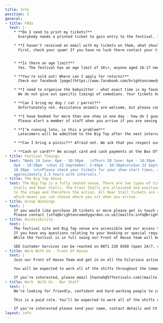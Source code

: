 ```yaml
---
title: Info
position: 5
general:
- title: FAQs
  text: |-
    * **Do I need to print my tickets?**
      Everybody needs a printed ticket to gain entry to the festival. If you don't have a printer, don't worry, our on-site Box Office can print your tickets for you - head straight there when you arrive.

    * **I haven't received an email with my tickets on them, what should I do?**
      First, check your spam! If you have no luck there contact your ticket provider [directly](https://www.seetickets.com/CustomerService) (SEE Tickets are our primary provider). Have ready all of your booking information and they will be able to send you through your tickets.


    * **Is there an age limit?**
      Yes. The festival has an age limit of 16\+, anyone aged 16-17 needs to be accompanied by an adult. You may be refused entry if our staff think you are under 16, so please bring ID if you're concerned. We do not offer refunds to ticket-holders who are denied entry. Apologies to all you younger comedy fans out there!

    * **You're sold out! Where can I apply for returns?**
      Check our facebook [page](https://www.facebook.com/brightoncomedygarden). Anyone who can't make it to a gig may try to pass on their tickets via our facebook page. Do not buy tickets from external sources as they may not be accepted on the door.

    * **I need to organise the babysitter - what exact time is my favourite comedian performing?**
      We do not give out specific timings of comedians. Your tickets however will provide information on the festival open and show start times and we estimate that our multi-bill shows last approximately 2.5 hours.

    * **Can I bring my dog / cat / parrot?**
      Unfortunately not. Assistance animals are welcome, but please contact [info@brightoncomedygarden.co.uk](mailto:info@brightoncomedygarden.co.uk) ahead of your show to organise.

    * **I have booked for more than one show in one day - how do I guarantee entry to the venue without having to re-enter?**
      Please alert a member of staff when you arrive if you are seeing more than one show in a day, and they can check your tickets and give you the correct credentials so you don't have to leave and re-enter the festival again. You will still need to vacate the venue itself between shows though.

    * **I’m running late, is this a problem?**
      Latecomers will be admitted to the Big Top after the next interval - so please try and arrive in plenty of time to catch all the glorious comedy!

    * **Can I bring a picnic?** Afraid not. We ask that you respect our traders and do not try and bring food or drink into the festival, if you do you will be asked to leave it outside. But worry not, we’ve lined up an array of bars and delicious street-food eateries to satisfy all possible palettes.

    * **Cash or card?** We accept card and cash payments at the Box Office and across our bars, most of our food vendors will also accept card payments as well, of course, as cash!
- title: Festival Timings
  text: "Weds 19 June: 6pm - 10:30pm   \nThurs 20 June: 6pm - 10:30pm  \nFri 21 September:
    6pm - 10:30pm  \nSat 22 September: 2:45pm - 10:30pm\n\nSun 23 September: 6pm -
    10.30pm  \n\nPlease check your tickets for your show start times, all shows last
    approximately 2.5 hours with intervals."
- title: The Big Top Venue
  text: The Big Top is a fully seated venue. There are two types of tickets; Front
    Stalls and Rear Stalls. The Front Stalls are allocated and positioned closest
    to the stage and therefore the action. All Rear Stall tickets are sold as unreserved
    which means you can choose where you sit when you arrive.
- title: Group Bookings
  text: |
    If you would like purchase 20 tickets or more please get in touch and we’ll help you with the necessary arrangements. We can offer you and your guests a dedicated seating area within the festival site as well as in the Big Top plus pre-ordered food and drinks from our bars and food vendors.
    Please contact [info@brightoncomedygarden.co.uk](mailto:info@brightoncomedygarden.co.uk) with GROUP BOOKING in the subject line and we’ll be in touch soon.
- title: Accessibility
  text: |-
    The festival site and Big Top venue are accessible and our access tickets are sold with a free essential companion ticket through our online ticketing partner SEE Tickets. 
    If you have any questions relating to your booking or special requirements please contact [info@brightoncomedygarden.co.uk](mailto:info@brightoncomedygarden.co.uk) with ACCESS in the subject line and we’ll be in touch soon. If you prefer to call please contact SEE Tickets on the numbers below and they will liaise with us on your behalf.
    While the festival is in full swing our Front of House team will be on hand to assist you in anyway they can.

    SEE Customer Services can be reached on 0871 220 0260 (open 24/7, calls cost 13p per minute plus network charges)
- title: Work With Us - Front Of House
  text: |
    Join our Front of House Team and get in on all the hilarious action. You’ll be the first point of contact with our lovely audiences so good communication skills and a friendly attitude are a must. Working with the Front of House Manager you’ll be responsible for getting our audiences to the right place at the right time, making sure the shows run on time and keeping the venue running smoothly. You should be confident, good with people, alert and interested in the programme and event you’re representing. This role is very active and a lot of fun, you should enjoy dealing with lots of people and manage all this with a level head.

    You will be expected to work all of the shifts throughout the Comedy Garden; you must be over 16 to apply.

    If you’re interested, please email [hannah@57festivals.com](mailto:hannah@57festivals.com) with your CV and a short covering letter.
- title: Work  With Us - Bar Staff
  text: |-
    We’re looking for friendly, confident and hard working people to come and work on our bars during the Comedy Garden. Previous bar experience is essential and you must be over 18. You’ll be part of the team and enjoy all the perks that go with that. In return you’ll be punctual, reliable and ready to hop to action at any given moment.

    This is a paid role. You’ll be expected to work all of the shifts during the Comedy Garden.

    If you’re interested please send your name, contact details and CV to [sparkleandspirit@outlook.com](mailto:sparkleandspirit@outlook.com) with BRCG BAR CREW in the subject line.
layout: info
---
```


